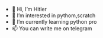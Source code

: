 - 👋 Hi, I’m Hitler
- 👀 I’m interested in pythom,scratch
- 🌱 I’m currently learning python pro
- 📫 You can write me on telegram

<!---
sumbber/sumbber is a ✨ special ✨ repository because its `README.md` (this file) appears on your GitHub profile.
You can click the Preview link to take a look at your changes.
--->

